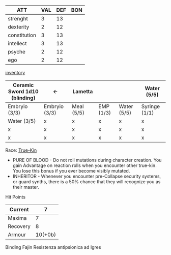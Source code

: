 
| ATT          | VAL | DEF | BON |
| ------------ | --- | --- | --- |
| strenght     | 3   | 13  |     |
| dexterity    | 2   | 12  |     |
| constitution | 3   | 13  |     |
| intellect    | 3   | 13  |     |
| psyche       | 2   | 12  |     |
| ego          | 2   | 12  |     |
[inventory](https://vaarn.github.io/#/basic-rules?id=item-slots)

| Ceramic Sword 1d10<br>(blinding) | <-            | Lametta    |           |             | Water (5/5)   |
| -------------------------------- | ------------- | ---------- | --------- | ----------- | ------------- |
| Embryio (3/3)                    | Embryio (3/3) | Meal (5/5) | EMP (1/3) | Water (5/5) | Syringe (1/1) |
| Water (3/5)                      | x             | x          | x         | x           | x             |
| x                                | x             | x          | x         | x           | x             |
| x                                | x             | x          | x         | x           | x             |
Race: [True-Kin](https://vaarn.github.io/#/ancestries?id=true-kin)
- PURE OF BLOOD - Do not roll mutations during character creation. You gain Advantage on reaction rolls when you encounter other true-kin. You lose this bonus if you ever become visibly mutated.
- INHERITOR - Whenever you encounter pre-Collapse security systems, or guard synths, there is a 50% chance that they will recognize you as their master.

Hit Points

| Current  | 7       |
| -------- | ------- |
| Maxima   | 7       |
| Recovery | 8       |
| Armour   | 10(+0b) |

Binding Fajin
Resistenza antipsionica ad Igres
